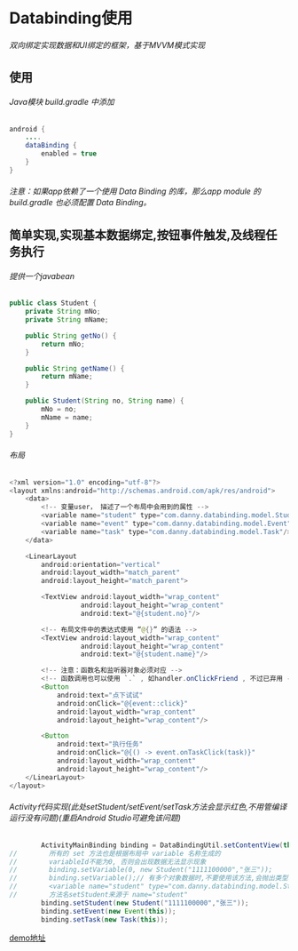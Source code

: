 # Databinding使用
###### 双向绑定实现数据和UI绑定的框架，基于MVVM模式实现

## 使用
###### Java模块 build.gradle 中添加
```java
android {
    ....
    dataBinding {
        enabled = true
    }
}
```
###### 注意：如果app依赖了一个使用 Data Binding 的库，那么app module 的 build.gradle 也必须配置 Data Binding。

## 简单实现,实现基本数据绑定,按钮事件触发,及线程任务执行
###### 提供一个javabean
```java
public class Student {
    private String mNo;
    private String mName;

    public String getNo() {
        return mNo;
    }

    public String getName() {
        return mName;
    }

    public Student(String no, String name) {
        mNo = no;
        mName = name;
    }
}
```
###### 布局
```java
<?xml version="1.0" encoding="utf-8"?>
<layout xmlns:android="http://schemas.android.com/apk/res/android">
    <data>
        <!-- 变量user， 描述了一个布局中会用到的属性 -->
        <variable name="student" type="com.danny.databinding.model.Student"/>
        <variable name="event" type="com.danny.databinding.model.Event"/>
        <variable name="task" type="com.danny.databinding.model.Task"/>
    </data>

    <LinearLayout
        android:orientation="vertical"
        android:layout_width="match_parent"
        android:layout_height="match_parent">

        <TextView android:layout_width="wrap_content"
                  android:layout_height="wrap_content"
                  android:text="@{student.no}"/>

        <!-- 布局文件中的表达式使用 “@{}” 的语法 -->
        <TextView android:layout_width="wrap_content"
                  android:layout_height="wrap_content"
                  android:text="@{student.name}"/>

        <!-- 注意：函数名和监听器对象必须对应 -->
        <!-- 函数调用也可以使用 `.` , 如handler.onClickFriend , 不过已弃用 -->
        <Button
            android:text="点下试试"
            android:onClick="@{event::click}"
            android:layout_width="wrap_content"
            android:layout_height="wrap_content"/>

        <Button
            android:text="执行任务"
            android:onClick="@{() -> event.onTaskClick(task)}"
            android:layout_width="wrap_content"
            android:layout_height="wrap_content"/>
    </LinearLayout>
</layout>
```
###### Activity代码实现(此处setStudent/setEvent/setTask方法会显示红色,不用管编译运行没有问题)(重启Android Studio可避免该问题)
```java
        ActivityMainBinding binding = DataBindingUtil.setContentView(this, R.layout.activity_main);
//        所有的 set 方法也是根据布局中 variable 名称生成的
//        variableId不能为0, 否则会出现数据无法显示现象
//        binding.setVariable(0, new Student("1111100000","张三"));
//        binding.setVariable();// 有多个对象数据时,不要使用该方法,会抛出类型转换异常
//        <variable name="student" type="com.danny.databinding.model.Student"/>
//        方法名setStudent来源于 name="student"
        binding.setStudent(new Student("1111100000","张三"));
        binding.setEvent(new Event(this));
        binding.setTask(new Task(this));
```

[demo地址](https://github.com/dannycx/knowledge/blob/master/skill/app_build.md)
